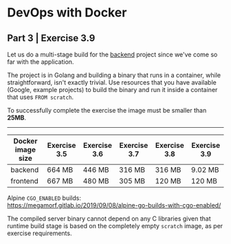 
# DevOps with Docker
## Part 3 | Exercise 3.9

Let us do a multi-stage build for the [backend](https://github.com/docker-hy/material-applications/tree/main/example-backend) project since we've come so far with the application.

The project is in Golang and building a binary that runs in a container, while straightforward, isn't exactly trivial. Use resources that you have available (Google, example projects) to build the binary and run it inside a container that uses `FROM scratch`.

To successfully complete the exercise the image must be smaller than **25MB**.

---

| Docker image size | Exercise 3.5 | Exercise 3.6 | Exercise 3.7 | Exercise 3.8 | Exercise 3.9 |
| ----------------- | ------------ | ------------ | ------------ | ------------ | ------------ |
| backend | 664 MB | 446 MB | 316 MB | 316 MB | 9.02 MB |
| frontend | 667 MB | 480 MB | 305 MB | 120 MB | 120 MB |

Alpine `CGO_ENABLED` builds:  
https://megamorf.gitlab.io/2019/09/08/alpine-go-builds-with-cgo-enabled/

The compiled server binary cannot depend on any C libraries given that runtime build stage is based on the completely empty `scratch` image, as per exercise requirements.

